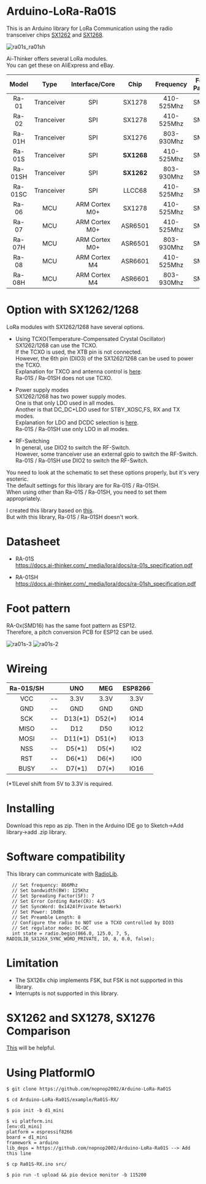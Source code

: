 # Arduino-LoRa-Ra01S
This is an Arduino library for LoRa Communication using the radio transceiver chips [SX1262](https://www.semtech.com/products/wireless-rf/lora-core/sx1262) and [SX1268](https://www.semtech.com/products/wireless-rf/lora-core/sx1268).   

![ra01s_ra01sh](https://user-images.githubusercontent.com/6020549/161641357-a0fe292b-095e-440b-b8ae-24c58084a51d.JPG)


Ai-Thinker offers several LoRa modules.   
You can get these on AliExpress and eBay.   

|Model|Type|Interface/Core|Chip|Frequency|Foot-Pattern|IPEX-Antena|LoRa-WAN|
|:-:|:-:|:-:|:-:|:-:|:-:|:-:|:-:|
|Ra-01|Tranceiver|SPI|SX1278|410-525Mhz|SMD16|No|No|
|Ra-02|Tranceiver|SPI|SX1278|410-525Mhz|SMD16|Yes|No|
|Ra-01H|Tranceiver|SPI|SX1276|803-930Mhz|SMD16|No|No|
|Ra-01S|Tranceiver|SPI|**SX1268**|410-525Mhz|SMD16|No|No|
|Ra-01SH|Tranceiver|SPI|**SX1262**|803-930Mhz|SMD16|Yes|No|
|Ra-01SC|Tranceiver|SPI|LLCC68|410-525Mhz|SMD16|Yes|No|
|Ra-06|MCU|ARM Cortex M0+|SX1278|410-525Mhz|SMD20|Yes|No|
|Ra-07|MCU|ARM Cortex M0+|ASR6501|410-525Mhz|SMD18|No|Yes|
|Ra-07H|MCU|ARM Cortex M0+|ASR6501|803-930Mhz|SMD18|No|Yes|
|Ra-08|MCU|ARM Cortex M4|ASR6601|410-525Mhz|SMD18|No|Yes|
|Ra-08H|MCU|ARM Cortex M4|ASR6601|803-930Mhz|SMD18|No|Yes|


# Option with SX1262/1268
LoRa modules with SX1262/1268 have several options.   

- Using TCXO(Temperature-Compensated Crystal Oscillator)   
SX1262/1268 can use the TCXO.   
If the TCXO is used, the XTB pin is not connected.   
However, the 6th pin (DIO3) of the SX1262/1268 can be used to power the TCXO.   
Explanation for TXCO and antenna control is [here](https://github.com/beegee-tokyo/SX126x-Arduino).   
Ra-01S / Ra-01SH does not use TCXO.   

- Power supply modes   
SX1262/1268 has two power supply modes.   
One is that only LDO used in all modes.   
Another is that DC_DC+LDO used for STBY_XOSC,FS, RX and TX modes.   
Explanation for LDO and DCDC selection is [here](https://github.com/beegee-tokyo/SX126x-Arduino).   
Ra-01S / Ra-01SH use only LDO in all modes.

- RF-Switching   
In general, use DIO2 to switch the RF-Switch.   
However, some tranceiver use an external gpio to switch the RF-Switch.   
Ra-01S / Ra-01SH use DIO2 to switch the RF-Switch.   

You need to look at the schematic to set these options properly, but it's very esoteric.   
The default settings for this library are for Ra-01S / Ra-01SH.    
When using other than Ra-01S / Ra-01SH, you need to set them appropriately.   

I created this library based on [this](https://github.com/tinytronix/SX126x).   
But with this library, Ra-01S / Ra-01SH doesn't work.   

# Datasheet   
- RA-01S   
https://docs.ai-thinker.com/_media/lora/docs/ra-01s_specification.pdf

- RA-01SH   
https://docs.ai-thinker.com/_media/lora/docs/ra-01sh_specification.pdf

# Foot pattern
RA-0x(SMD16) has the same foot pattern as ESP12.   
Therefore, a pitch conversion PCB for ESP12 can be used.   

![ra01s-3](https://user-images.githubusercontent.com/6020549/161641874-32a79d5f-dbae-42f1-a8cd-d0787c238a06.JPG)
![ra01s-2](https://user-images.githubusercontent.com/6020549/161641421-e720a7da-4889-4bd4-b2c6-1f3a28518cf8.JPG)


# Wireing
|Ra-01S/SH||UNO|MEG|ESP8266|
|:-:|:-:|:-:|:-:|:-:|
|VCC|--|3.3V|3.3V|3.3V|
|GND|--|GND|GND|GND|
|SCK|--|D13(*1)|D52(*)|IO14|
|MISO|--|D12|D50|IO12|
|MOSI|--|D11(*1)|D51(*)|IO13|
|NSS|--|D5(*1)|D5(*)|IO2|
|RST|--|D6(*1)|D6(*)|IO0|
|BUSY|--|D7(*1)|D7(*)|IO16|

(*1)Level shift from 5V to 3.3V is required.   


# Installing
Download this repo as zip. Then in the Arduino IDE go to Sketch->Add library->add .zip library.   


# Software compatibility
This library can communicate with [RadioLib](https://github.com/jgromes/RadioLib).   
```
  // Set frequency: 866Mhz
  // Set bandwidth(BW): 125Khz
  // Set Spreading Factor(SF): 7
  // Set Error Cording Rate(CR): 4/5
  // Set SyncWord: 0x1424(Private Network)
  // Set Power: 10dBm
  // Set Preamble Length: 8
  // Configure the radio to NOT use a TCXO controlled by DIO3
  // Set regulator mode: DC-DC
  int state = radio.begin(866.0, 125.0, 7, 5, RADIOLIB_SX126X_SYNC_WORD_PRIVATE, 10, 8, 0.0, false);
```


# Limitation
- The SX126x chip implements FSK, but FSK is not supported in this library.   
- Interrupts is not supported in this library.   


# SX1262 and SX1278, SX1276 Comparison
[This](https://www.ebyte.com/en/new-view-info.aspx?id=303) will be helpful.   


# Using PlatformIO
```
$ git clone https://github.com/nopnop2002/Arduino-LoRa-Ra01S

$ cd Arduino-LoRa-Ra01S/example/Ra01S-RX/

$ pio init -b d1_mini

$ vi platform.ini
[env:d1_mini]
platform = espressif8266
board = d1_mini
framework = arduino
lib_deps = https://github.com/nopnop2002/Arduino-LoRa-Ra01S --> Add this line

$ cp Ra01S-RX.ino src/

$ pio run -t upload && pio device monitor -b 115200
```

